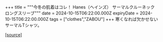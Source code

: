 +++
title = """今冬の肌着はコレ！ Hanes（ヘインズ） サーマルクルーネックロングスリーブ"""
date = 2024-10-15T06:22:00.000Z
expiryDate = 2024-10-15T06:22:00.000Z
tags = ["clothes","ZABOU"]
+++
寒くなれば欠かせないサーマルTシャツ。

[[source]](https://zabou.org/2024/10/15/309897/)
